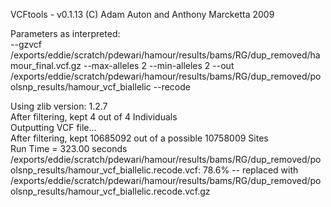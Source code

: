 VCFtools - v0.1.13
(C) Adam Auton and Anthony Marcketta 2009

Parameters as interpreted: \
        --gzvcf /exports/eddie/scratch/pdewari/hamour/results/bams/RG/dup_removed/hamour_final.vcf.gz
        --max-alleles 2
        --min-alleles 2
        --out /exports/eddie/scratch/pdewari/hamour/results/bams/RG/dup_removed/poolsnp_results/hamour_vcf_biallelic
        --recode

Using zlib version: 1.2.7  \
After filtering, kept 4 out of 4 Individuals \
Outputting VCF file... \
After filtering, kept 10685092 out of a possible 10758009 Sites \
Run Time = 323.00 seconds \
/exports/eddie/scratch/pdewari/hamour/results/bams/RG/dup_removed/poolsnp_results/hamour_vcf_biallelic.recode.vcf:       78.6%
-- replaced with /exports/eddie/scratch/pdewari/hamour/results/bams/RG/dup_removed/poolsnp_results/hamour_vcf_biallelic.recode.vcf.gz
